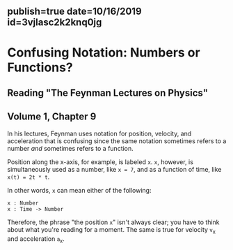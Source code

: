 publish=true
date=10/16/2019
id=3vjlasc2k2knq0jg
---
# Confusing Notation: Numbers or Functions?
## Reading "The Feynman Lectures on Physics"
## Volume 1, Chapter 9

In his lectures, Feynman uses notation for position, velocity, and acceleration that is confusing since the same notation sometimes refers to a number *and* sometimes refers to a function.

Position along the x-axis, for example, is labeled `x`. `x`, however, is simultaneously used as a number, like `x = 7`, and as a function of time, like `x(t) = 2t * t`.

In other words, `x` can mean either of the following:
```text
x : Number
x : Time -> Number
```
Therefore, the phrase "the position `x`" isn't always clear; you have to think about what you're reading for a moment. The same is true for velocity `v`<sub>x</sub> and acceleration `a`<sub>x</sub>.